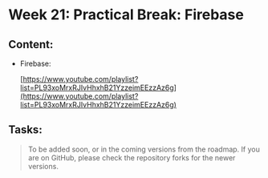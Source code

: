 # Week 21: Practical Break: Firebase

## Content:

- Firebase:
    
    [https://www.youtube.com/playlist?list=PL93xoMrxRJIvHhxhB21YzzeimEEzzAz6g](https://www.youtube.com/playlist?list=PL93xoMrxRJIvHhxhB21YzzeimEEzzAz6g)
    

## Tasks:

> To be added soon, or in the coming versions from the roadmap. If you are on GitHub, please check the repository forks for the newer versions.